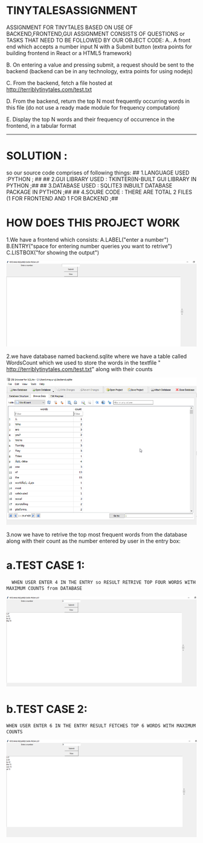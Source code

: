 # TINYTALESASSIGNMENT 
ASSIGNMENT FOR  TINYTALES BASED ON USE OF BACKEND,FRONTEND,GUI
ASSIGNMENT CONSISTS OF QUESTIONS or TASKS THAT NEED TO BE FOLLOWED BY OUR OBJECT CODE:
A.. A front end which accepts a number input N with a Submit button (extra points for building frontend in React or a HTML5 framework)

B. On entering a value and pressing submit, a request should be sent to the backend (backend can be in any technology, extra points for using nodejs)

C. From the backend, fetch a file hosted at http://terriblytinytales.com/test.txt

D. From the backend, return the top N most frequently occurring words in this file (do not use a ready made module for frequency computation)

E. Display the top N words and their frequency of occurrence in the frontend, in a tabular format

------------------------------------------------------------------------------------------------------------------------------------------------------------------------------------------------------------------------------------------------------------------------------------------------------------------------------------------------------------------
# SOLUTION :
so our source code comprises of following things:
        ## 1.LANGUAGE USED :PYTHON ; ##
        ## 2.GUI LIBRARY USED : TKINTER(IN-BUILT GUI LIBRARY IN PYTHON ;##
        ## 3.DATABASE USED : SQLITE3 INBUILT DATABASE PACKAGE IN PYTHON ;##
        ## 4.SOURE CODE : THERE ARE TOTAL 2 FILES (1 FOR FRONTEND AND 1 FOR BACKEND ;##
        
# HOW DOES THIS PROJECT WORK
1.We have a frontend which consists:
                      A.LABEL("enter a number")
                      B.ENTRY("space for entering number queries you want to retrive")
                      C.LISTBOX("for showing the output")
                      
  ![](https://github.com/Mayurg5899/TINYTALESASSIGNMENT/blob/master/frontend.png)
  
 
 2.we have database named backend.sqlite where we have a table called WordsCount which we used to store the words in the textfile  " http://terriblytinytales.com/test.txt" along with their counts
 
 ![](https://github.com/Mayurg5899/TINYTALESASSIGNMENT/blob/master/2020-08-08%2017_47_18-Greenshotdatabase.png)
 
 3.now we have to retrive the top most frequent words from the database along with their count as the number entered by user in the entry box:
 
# a.TEST CASE 1:
      WHEN USER ENTER 4 IN THE ENTRY so RESULT RETRIVE TOP FOUR WORDS WITH MAXIMUM COUNTS from DATABASE
 
 ![](https://github.com/Mayurg5899/TINYTALESASSIGNMENT/blob/master/testcondition1.png)
 
# b.TEST CASE 2: 
    WHEN USER ENTER 6 IN THE ENTRY RESULT FETCHES TOP 6 WORDS WITH MAXIMUM COUNTS
 
 ![](https://github.com/Mayurg5899/TINYTALESASSIGNMENT/blob/master/testcondition2t.png)
 
 
 
 
 
 
           
